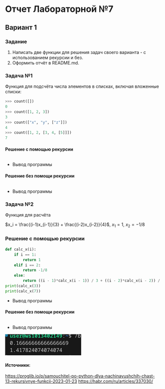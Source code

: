 # Отчет Лабораторной №7
## Вариант 1
### Задание 
1. Написать две функции для решения задач своего варианта - с использованием рекурсии и без.
2. Оформить отчёт в README.md.

### Задача №1
   Функция для подсчёта числа элементов в списках, включая вложенные списки:
```py
>>> count([])
0
>>> count([1, 2, 3])
3
>>> count(["x", "y", ["z"]])
4
>>> count([1, 2, [3, 4, [5]]])
7
```
#### Решение с помощью рекурсии 
```py
```
- Вывод программы
  
#### Решение без помощи рекурсии 
```py
```
- Вывод программы 

### Задача №2
Функция для расчёта
  
   $x_i = \frac{(i-1)x_{i-1}}{3} + \frac{(i-2)x_{i-2}}{4}$​​, $x_1​=1$,  $x_2​=−1/8$

### Решение с помощью рекурсии 
```py
def calc_x(i):
    if i == 1:
        return 1
    elif i == 2:
        return -1/8
    else:
        return ((i - 1)*calc_x(i - 1)) / 3 + ((i - 2)*calc_x(i - 2)) / 4
print(calc_x(3))
print(calc_x(7))
```
- Вывод программы
#### Решение без помощи рекурсии 
```py
```
- Вывод программы

  
![№1](pics/result_2(1).png)

#### Источники:
https://proglib.io/p/samouchitel-po-python-dlya-nachinayushchih-chast-13-rekursivnye-funkcii-2023-01-23
https://habr.com/ru/articles/337030/
    
